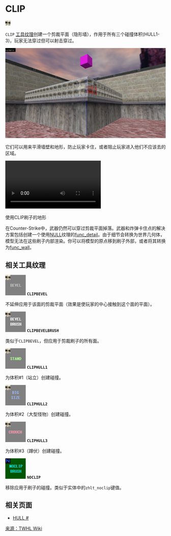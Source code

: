 # CLIP

![用户发布的图像](../../images/tool_textures/CLIP.png)

`CLIP` [工具纹理](https://twhl.info/wiki/page/tool_textures)创建一个剪裁平面（隐形墙），作用于所有三个碰撞体积(HULL1-3)，玩家无法穿过但可以射击穿过。

![基于`func_illusionary`的带CLIP刷子的栏杆](../../images/tool_textures/Clipped_Railings.png)

它们可以用来平滑墙壁和地形，防止玩家卡住，或者阻止玩家进入他们不应该去的区域。

![](../../videos/Tool_Textures/Clipped_Terrain.mp4 ':include :type=video controls preload="metadata"')

使用CLIP刷子的地形

在Counter-Strike中，武器仍然可以穿过剪裁平面掉落。武器和炸弹卡住点的解决方案包括创建一个使用[NULL](https://twhl.info/wiki/page/NULL)纹理的[func_detail](https://twhl.info/wiki/page/func_detail)。由于细节会转换为世界几何体，模型无法在这些刷子内部渲染。你可以将模型的原点移到刷子外部，或者将其转换为[func_wall](https://twhl.info/wiki/page/func_wall)。

## 相关工具纹理

![`CLIPBEVEL`](../../images/tool_textures/CLIPBEVEL.png) **`CLIPBEVEL`**

不延伸应用于该面的剪裁平面（效果是使玩家的中心接触到这个面的平面）。

![`CLIPBEVELBRUSH`](../../images/tool_textures/CLIPBEVELBRUSH.png) **`CLIPBEVELBRUSH`**

类似于`CLIPBEVEL`，但应用于剪裁刷子的所有面。

![`CLIPHULL1`](../../images/tool_textures/CLIPHULL1.png) **`CLIPHULL1`**

为体积#1（站立）创建碰撞。

![`CLIPHULL2`](../../images/tool_textures/CLIPHULL2.png) **`CLIPHULL2`**

为体积#2（大型怪物）创建碰撞。

![`CLIPHULL3`](../../images/tool_textures/CLIPHULL3.png) **`CLIPHULL3`**

为体积#3（蹲伏）创建碰撞。

![`NOCLIP`](../../images/tool_textures/NOCLIP.png) **`NOCLIP`**

移除应用于刷子的碰撞。类似于实体中的`zhlt_noclip`键值。

## 相关页面

* [HULL #](https://twhl.info/wiki/page/HULL_#)

[来源：TWHL Wiki](https://twhl.info/wiki/page/CLIP)